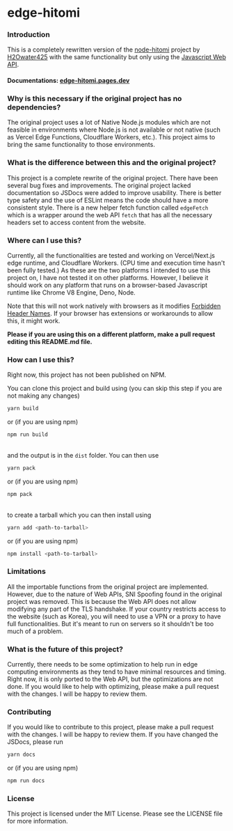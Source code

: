 # edge-hitomi

### Introduction
This is a completely rewritten version of the 
[node-hitomi](https://github.com/H2Owater425/node-hitomi) project by 
[H2Owater425](https://github.com/H2Owater425) with the same functionality 
but only using the 
[Javascript Web API](https://developer.mozilla.org/en-US/docs/Web/API).

#### Documentations: [edge-hitomi.pages.dev](https://edge-hitomi.pages.dev/)

### Why is this necessary if the original project has no dependencies?
The original project uses a lot of Native Node.js modules which are not 
feasible in environments where Node.js is not available or not native (such 
as Vercel Edge Functions, Cloudflare Workers, etc.). This project aims to 
bring the same functionality to those environments.

### What is the difference between this and the original project?
This project is a complete rewrite of the original project. There have been 
several bug fixes and improvements. The original project lacked documentation 
so JSDocs were added to improve usability. There is better type safety and 
the use of ESLint means the code should have a more consistent style. There is a 
new helper fetch function called `edgeFetch` which is a wrapper around the
web API `fetch` that has all the necessary headers set to access content 
from the website. 

### Where can I use this?
Currently, all the functionalities are tested and working on Vercel/Next.js 
edge runtime, and Cloudflare Workers. (CPU time and execution time hasn't been fully tested.) As these are the two platforms I 
intended to use this project on, I have not tested it on other platforms. 
However, I believe it should work on any platform that runs on a browser-based Javascript runtime like Chrome V8 Engine, Deno, Node. 

Note that this will not work natively with browsers as it modifies 
[Forbidden Header Names](https://developer.mozilla.org/en-US/docs/Glossary/Forbidden_header_name).
If your browser has extensions or workarounds to allow this, it might work.

**Please if 
you are using this on a different platform, make a pull request editing this 
README.md file.**

### How can I use this?
Right now, this project has not been published on NPM. 

You can clone this project and 
build using (you can skip this step if you are not making any changes)
```bash
yarn build
```
or (if you are using npm)
```bash
npm run build
```
\
and the output is in the `dist` folder. You can then use
```bash
yarn pack
```
or (if you are using npm)
```bash
npm pack
```
\
to create a tarball which you can then install using
```bash
yarn add <path-to-tarball>
```
or (if you are using npm)
```bash
npm install <path-to-tarball>
```

### Limitations
All the importable functions from the original project are implemented. 
However, due to the nature of Web APIs, SNI Spoofing found in the original 
project was removed. This is because the Web API does not allow modifying 
any part of the TLS handshake. If your country restricts access to the website 
(such as Korea), you will need to use a VPN or a proxy to have full 
functionalities. But it's meant to run on servers so it shouldn't be too much of a 
problem.

### What is the future of this project?
Currently, there needs to be some optimization to help run in edge computing 
environments as they tend to have minimal resources and timing. Right 
now, it is only ported to the Web API, but the optimizations are not done. 
If you would like to help with optimizing, please make a pull request with 
the changes. I will be happy to review them.

### Contributing
If you would like to contribute to this project, please make a pull request
with the changes. I will be happy to review them. If you have changed the
JSDocs, please run
```bash
yarn docs
```
or (if you are using npm)
```bash
npm run docs
```

### License
This project is licensed under the MIT License. Please see the
LICENSE file for more information.
